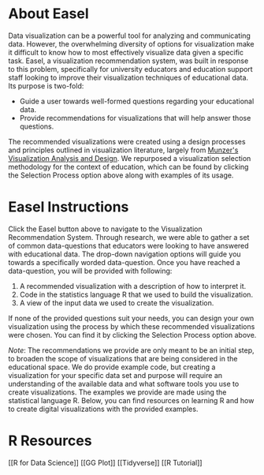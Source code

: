 # About Easel
Data visualization can be a powerful tool for analyzing and communicating data. However, the overwhelming diversity of options for visualization make it difficult to know how to most effectively visualize data given a specific task. Easel, a visualization recommendation system, was built in response to this problem, specifically for university educators and education support staff looking to improve their visualization techniques of educational data. Its purpose is two-fold: 

* Guide a user towards well-formed questions regarding your educational data.
* Provide recommendations for visualizations that will help answer those questions.

The recommended visualizations were created using a design processes and principles outlined in visualization literature, largely from [Munzer's Visualization Analysis and Design](http://www.cs.ubc.ca/~tmm/vadbook/). We repurposed a visualization selection methodology for the context of education, which can be found by clicking the Selection Process option above along with examples of its usage.


# Easel Instructions 
Click the Easel button above to navigate to the Visualization Recommendation System. Through research, we were able to gather a set of common data-questions that educators were looking to have answered with educational data. The drop-down navigation options will  guide you towards a specifically worded data-question. Once you have reached a data-question, you will be provided with following: 

1. A recommended visualization with a description of how to interpret it. 
2. Code in the statistics language R that we used to build the visualization. 
3. A view of the input data we used to create the visualization. 

If none of the provided questions suit your needs, you can design your own visualization using the process by which these recommended visualizations were chosen. You can find it by clicking the Selection Process option above. 

*Note*: The recommendations we provide are only meant to be an initial step, to broaden the scope of visualizations that are being considered in the educational space. We do provide example code, but creating a visualization for your specific data set and purpose will require an understanding of the available data and what software tools you use to create visualizations. The examples we provide are made using the statistical language R. Below, you can find resources on learning R and how to create digital visualizations with the provided examples.

# R Resources
[[R for Data Science]]
[[GG Plot]]
[[Tidyverse]]
[[R Tutorial]]